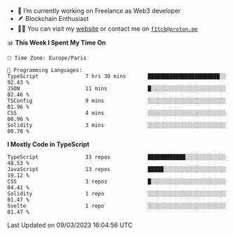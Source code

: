 - 🔭 I’m currently working on Freelance as Web3 developer
- 🪶 Blockchain Enthusiast
- 👨‍💻 You can visit my [website](https://f1tch.xyz) or contact me on [`f1tch@proton.me`](mailto:f1tch@proton.me)

<!--START_SECTION:waka-->
📊 **This Week I Spent My Time On** 

```text
🕑︎ Time Zone: Europe/Paris

💬 Programming Languages: 
TypeScript               7 hrs 30 mins       ███████████████████████░░   92.43 % 
JSON                     11 mins             █░░░░░░░░░░░░░░░░░░░░░░░░   02.46 % 
TSConfig                 9 mins              ░░░░░░░░░░░░░░░░░░░░░░░░░   01.96 % 
CSS                      4 mins              ░░░░░░░░░░░░░░░░░░░░░░░░░   00.96 % 
Solidity                 3 mins              ░░░░░░░░░░░░░░░░░░░░░░░░░   00.78 % 
```

**I Mostly Code in TypeScript** 

```text
TypeScript               33 repos            ████████████░░░░░░░░░░░░░   48.53 % 
JavaScript               13 repos            █████░░░░░░░░░░░░░░░░░░░░   19.12 % 
CSS                      3 repos             █░░░░░░░░░░░░░░░░░░░░░░░░   04.41 % 
Solidity                 1 repo              ░░░░░░░░░░░░░░░░░░░░░░░░░   01.47 % 
Svelte                   1 repo              ░░░░░░░░░░░░░░░░░░░░░░░░░   01.47 % 
```




 Last Updated on 09/03/2023 16:04:56 UTC
<!--END_SECTION:waka-->
